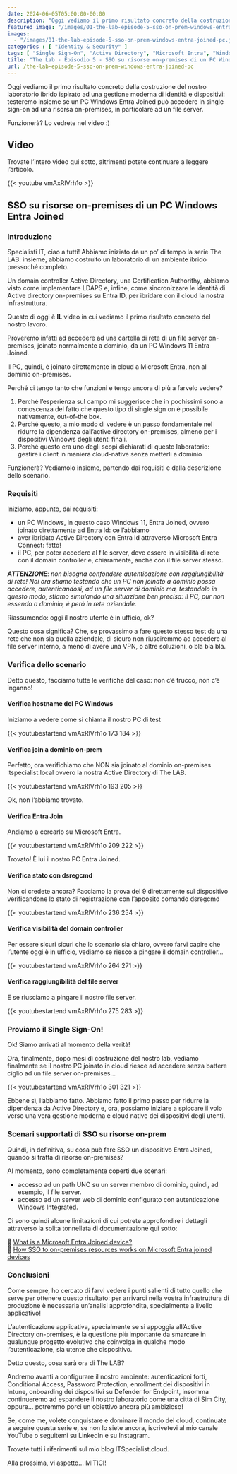 ```yaml
---
date: 2024-06-05T05:00:00-00:00
description: "Oggi vediamo il primo risultato concreto della costruzione del nostro laboratorio ibrido ispirato ad una gestione moderna di identità e dispositivi: testeremo insieme se un PC Windows Entra Joined può accedere in single sign-on ad una risorsa on-premises, in particolare ad un file server."
featured_image: "/images/01-the-lab-episode-5-sso-on-prem-windows-entra-joined-pc.jpg"
images:
  - "/images/01-the-lab-episode-5-sso-on-prem-windows-entra-joined-pc.jpg"
categories : [ "Identity & Security" ]
tags: [ "Single Sign-On", "Active Directory", "Microsoft Entra", "Windows", "Entra Join", "Video", "The Lab" ]
title: "The Lab - Episodio 5 - SSO su risorse on-premises di un PC Windows Entra Joined"
url: /the-lab-episode-5-sso-on-prem-windows-entra-joined-pc
---
```

Oggi vediamo il primo risultato concreto della costruzione del nostro laboratorio ibrido ispirato ad una gestione moderna di identità e dispositivi: testeremo insieme se un PC Windows Entra Joined può accedere in single sign-on ad una risorsa on-premises, in particolare ad un file server.

Funzionerà? Lo vedrete nel video :)

## Video
Trovate l’intero video qui sotto, altrimenti potete continuare a leggere l’articolo.

{{< youtube vmAxRlVrh1o >}}

## SSO su risorse on-premises di un PC Windows Entra Joined

### Introduzione
Specialisti IT, ciao a tutti! Abbiamo iniziato da un po’ di tempo la serie The LAB: insieme, abbiamo costruito un laboratorio di un ambiente ibrido pressoché completo.

Un domain controller Active Directory, una Certification Authorithy, abbiamo visto come implementare LDAPS e, infine, come sincronizzare le identità di Active directory on-premises su Entra ID, per ibridare con il cloud la nostra infrastruttura.

Questo di oggi è **IL** video in cui vediamo il primo risultato concreto del nostro lavoro.

Proveremo infatti ad accedere ad una cartella di rete di un file server on-premises, joinato normalmente a dominio, da un PC Windows 11 Entra Joined.

Il PC, quindi, è joinato direttamente in cloud a Microsoft Entra, non al dominio on-premises.

Perché ci tengo tanto che funzioni e tengo ancora di più a farvelo vedere?

1. Perché l’esperienza sul campo mi suggerisce che in pochissimi sono a conoscenza del fatto che questo tipo di single sign on è possibile nativamente, out-of-the box.
2. Perché questo, a mio modo di vedere è un passo fondamentale nel ridurre la dipendenza dall’active directory on-premises, almeno per i dispositivi Windows degli utenti finali.
3. Perché questo era uno degli scopi dichiarati di questo laboratorio: gestire i client in maniera cloud-native senza metterli a dominio

Funzionerà? Vediamolo insieme, partendo dai requisiti e dalla descrizione dello scenario.

### Requisiti
Iniziamo, appunto, dai requisiti:
- un PC Windows, in questo caso Windows 11, Entra Joined, ovvero joinato direttamente ad Entra Id: ce l’abbiamo
- aver ibridato Active Directory con Entra Id attraverso Microsoft Entra Connect: fatto!
- il PC, per poter accedere al file server, deve essere in visibilità di rete con il domain controller e, chiaramente, anche con il file server stesso.

***ATTENZIONE***: *non bisogna confondere autenticazione con raggiungibilità di rete! Noi ora stiamo testando che un PC non joinato a dominio possa accedere, autenticandosi, ad un file server di dominio ma, testandolo in questo modo, stiamo simulando una situazione ben precisa: il PC, pur non essendo a dominio, è però in rete aziendale.*

Riassumendo: oggi il nostro utente è in ufficio, ok?

Questo cosa significa? Che, se provassimo a fare questo stesso test da una rete che non sia quella aziendale, di sicuro non riusciremmo ad accedere al file server interno, a meno di avere una VPN, o altre soluzioni, o bla bla bla.

### Verifica dello scenario
Detto questo, facciamo tutte le verifiche del caso: non c’è trucco, non c’è inganno!

#### Verifica hostname del PC Windows
Iniziamo a vedere come si chiama il nostro PC di test

{{< youtubestartend vmAxRlVrh1o 173 184 >}}

#### Verifica join a dominio on-prem
Perfetto, ora verifichiamo che NON sia joinato al dominio on-premises itspecialist.local ovvero la nostra Active Directory di The LAB.

{{< youtubestartend vmAxRlVrh1o 193 205 >}}

Ok, non l’abbiamo trovato.

#### Verifica Entra Join
Andiamo a cercarlo su Microsoft Entra.

{{< youtubestartend vmAxRlVrh1o 209 222 >}}

Trovato! È lui il nostro PC Entra Joined.

#### Verifica stato con dsregcmd
Non ci credete ancora? Facciamo la prova del 9 direttamente sul dispositivo verificandone lo stato di registrazione con l’apposito comando dsregcmd

{{< youtubestartend vmAxRlVrh1o 236 254 >}}

#### Verifica visibilità del domain controller
Per essere sicuri sicuri che lo scenario sia chiaro, ovvero farvi capire che l’utente oggi è in ufficio, vediamo se riesco a pingare il domain controller...

{{< youtubestartend vmAxRlVrh1o 264 271 >}}

#### Verifica raggiungibilità del file server
E se riusciamo a pingare il nostro file server.

{{< youtubestartend vmAxRlVrh1o 275 283 >}}

### Proviamo il Single Sign-On!
Ok! Siamo arrivati al momento della verità!

Ora, finalmente, dopo mesi di costruzione del nostro lab, vediamo finalmente se il nostro PC joinato in cloud riesce ad accedere senza battere ciglio ad un file server on-premises...

{{< youtubestartend vmAxRlVrh1o 301 321 >}}

Ebbene sì, l’abbiamo fatto. Abbiamo fatto il primo passo per ridurre la dipendenza da Active Directory e, ora, possiamo iniziare a spiccare il volo verso una vera gestione moderna e cloud native dei dispositivi degli utenti.

### Scenari supportati di SSO su risorse on-prem
Quindi, in definitiva, su cosa può fare SSO un dispositivo Entra Joined, quando si tratta di risorse on-premises?

Al momento, sono completamente coperti due scenari:
- accesso ad un path UNC su un server membro di dominio, quindi, ad esempio, il file server.
- accesso ad un server web di dominio configurato con autenticazione Windows Integrated.

Ci sono quindi alcune limitazioni di cui potrete approfondire i dettagli attraverso la solita tonnellata di documentazione qui sotto:

🔗 [What is a Microsoft Entra Joined device?](https://learn.microsoft.com/en-us/entra/identity/devices/concept-directory-join)  
🔗 [How SSO to on-premises resources works on Microsoft Entra joined devices](https://learn.microsoft.com/en-us/entra/identity/devices/device-sso-to-on-premises-resources)

### Conclusioni
Come sempre, ho cercato di farvi vedere i punti salienti di tutto quello che serve per ottenere questo risultato: per arrivarci nella vostra infrastruttura di produzione è necessaria un’analisi approfondita, specialmente a livello applicativo!

L’autenticazione applicativa, specialmente se si appoggia all’Active Directory on-premises, è la questione più importante da smarcare in qualunque progetto evolutivo che coinvolga in qualche modo l’autenticazione, sia utente che dispositivo.

Detto questo, cosa sarà ora di The LAB?

Andremo avanti a configurare il nostro ambiente: autenticazioni forti, Conditional Access, Password Protection, enrollment dei dispositivi in Intune, onboarding dei dispositivi su Defender for Endpoint, insomma continueremo ad espandere il nostro laboratorio come una città di Sim City, oppure... potremmo porci un obiettivo ancora più ambizioso!

Se, come me, volete conquistare e dominare il mondo del cloud, continuate a seguire questa serie e, se non lo siete ancora, iscrivetevi al mio canale YouTube o seguitemi su LinkedIn e su Instagram.

Trovate tutti i riferimenti sul mio blog ITSpecialist.cloud.

Alla prossima, vi aspetto... MITICI!